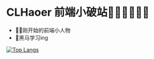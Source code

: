 # CLHaoer 前端小破站🐱‍🏍🐱‍🏍🐱‍🏍

- 👨‍💻刚开始的前端小人物
- 🎈黑马学习ing

[![Top Langs](https://github-readme-stats.vercel.app/api/top-langs/?username=CLHaoer&bg_color=23aada,0eef93,b675dc&hide_border=true&layout=compact&locale=cn)](https://github.com/clhaoer/github-readme-stats)

